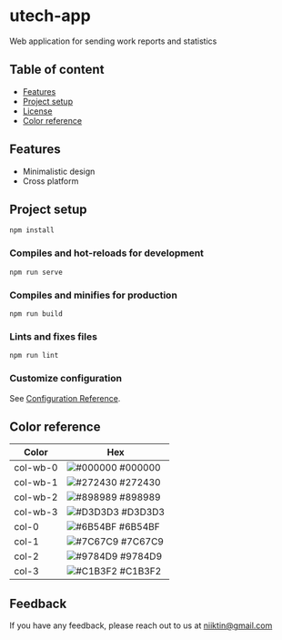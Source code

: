 # utech-app

Web application for sending work reports and statistics

## Table of content
- [Features](#Features)
- [Project setup](#Project-setup)
- [License](#license)
- [Color reference](#Color-reference)

## Features

- Minimalistic design
- Cross platform

## Project setup
```
npm install
```

### Compiles and hot-reloads for development
```
npm run serve
```

### Compiles and minifies for production
```
npm run build
```

### Lints and fixes files
```
npm run lint
```

### Customize configuration
See [Configuration Reference](https://cli.vuejs.org/config/).

## Color reference

| Color             | Hex                                                                |
| ----------------- | ------------------------------------------------------------------ |
| col-wb-0 | ![#000000](https://via.placeholder.com/10/000000?text=+) #000000 |
| col-wb-1 | ![#272430](https://via.placeholder.com/10/272430?text=+) #272430 |
| col-wb-2 | ![#898989](https://via.placeholder.com/10/898989?text=+) #898989 |
| col-wb-3 | ![#D3D3D3](https://via.placeholder.com/10/D3D3D3?text=+) #D3D3D3 |
| col-0 | ![#6B54BF](https://via.placeholder.com/10/6B54BF?text=+) #6B54BF |
| col-1 | ![#7C67C9](https://via.placeholder.com/10/7C67C9?text=+) #7C67C9 |
| col-2 | ![#9784D9](https://via.placeholder.com/10/9784D9?text=+) #9784D9 |
| col-3 | ![#C1B3F2](https://via.placeholder.com/10/C1B3F2?text=+) #C1B3F2 |

## Feedback

If you have any feedback, please reach out to us at niiktin@gmail.com

